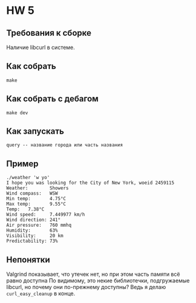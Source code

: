 # HW 5
## Требования к сборке
Наличие libcurl в системе.
## Как собрать
```
make
```
## Как собрать с дебагом
```
make dev
```
## Как запускать
```./bin/weather query
query -- название города или часть названия
```
## Пример
```
./weather 'w yo'
I hope you was looking for the City of New York, woeid 2459115
Weather:        Showers
Wind compass:   WSW
Min temp:       4.75°C
Max temp:       9.55°C
Temp:   7.38°C
Wind speed:     7.449977 km/h
Wind direction: 241°
Air pressure:   760 mmhq
Humidity:       63%
Visibility:     20 km
Predictability: 73%
```

## Непонятки
Valgrind показывает, что утечек нет, но при этом часть памяти всё равно доступна
По видимому, это некие библиотечки, подгружаемые libcurl, но почему они по-прежнему
доступны? Ведь я делаю `curl_easy_cleanup` в конце.
